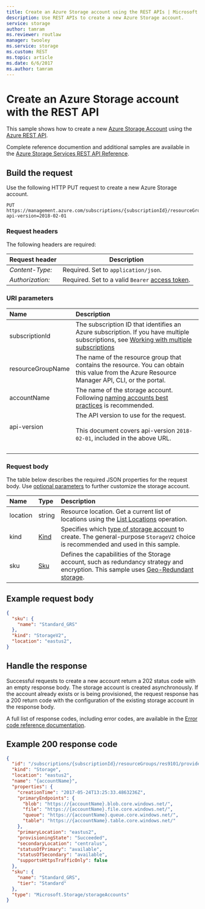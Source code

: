 ```yaml
---
title: Create an Azure Storage account using the REST APIs | Microsoft Docs
description: Use REST APIs to create a new Azure Storage account.
service: storage
author: tamram
ms.reviewer: routlaw
manager: twooley
ms.service: storage
ms.custom: REST
ms.topic: article
ms.date: 6/6/2017
ms.author: tamram
---
```


# Create an Azure Storage account with the  REST API

This sample shows how to create a new [Azure Storage Account](/azure/storage/common/storage-introduction) using the [Azure REST API](/rest/api/azure/).

Complete reference documention and additional samples are available in the [Azure Storage Services REST API Reference](/rest/api/storagerp/).

## Build the request

Use the following HTTP PUT request to create a new Azure Storage account.

```http
PUT https://management.azure.com/subscriptions/{subscriptionId}/resourceGroups/{resourceGroupName}/providers/Microsoft.Storage/storageAccounts/{accountName}?api-version=2018-02-01
```

### Request headers

The following headers are required: 

|Request header|Description|  
|--------------------|-----------------|  
|*Content-Type:*|Required. Set to `application/json`.|  
|*Authorization:*|Required. Set to a valid `Bearer` [access token](/rest/api/azure/#authorization-code-grant-interactive-clients). |  

### URI parameters

| Name | Description |
| :--- | :---------- |
| subscriptionId | The subscription ID that identifies an Azure subscription. If you have multiple subscriptions, see [Working with multiple subscriptions](/cli/azure/manage-azure-subscriptions-azure-cli) |
| resourceGroupName | The name of the resource group that contains the resource. You can obtain this value from the Azure Resource Manager API, CLI, or the portal. |
| accountName | The name of the storage account. Following [naming accounts best practices](/azure/architecture/best-practices/naming-conventions#storage) is recommended.  |
| api-version | The API version to use for the request.<br /><br /> This document covers api-version `2018-02-01`, included in the above URL.  |
| &nbsp; | &nbsp; |

### Request body

The table below describes the required JSON properties for the request body. Use [optional parameters](/rest/api/storagerp/storageaccounts/create#request-body) to further customize the storage account.

| Name | Type | Description |
| :--- | :--- | :---------- |
| location | string | Resource location. Get a current list of locations using the [List Locations](/rest/api/resources/subscriptions/listlocations) operation. |
| kind | [Kind](/rest/api/storagerp/storageaccounts/create#kind) |  Specifies which [type of storage account](/azure/storage/common/storage-decide-blobs-files-disks) to create. The general-purpose `StorageV2` choice is recommended and used in this sample.
| sku | [Sku](/rest/api/storagerp/storageaccounts/create#sku) | Defines the  capabilities of the Storage account, such as redundancy strategy and encryption. This sample uses [Geo-Redundant storage](/azure/storage/common/storage-redundancy).

## Example request body

```json
{
  "sku": {
    "name": "Standard_GRS"
  },
  "kind": "StorageV2",
  "location": "eastus2",
}
```

## Handle the response

Successful requests to create a new account return a 202 status code with an empty response body. The storage account is created asynchronously. If the account already exists or is being provisioned, the request response has a 200 return code with the configuration of the existing storage account in the response body.

 A full list of response codes, including error codes, are available in the [Error code reference documentation](/rest/api/storagerp/srp_error_codes_create_storage_account). 

## Example 200 response code

```json
{
  "id": "/subscriptions/{subscriptionId}/resourceGroups/res9101/providers/Microsoft.Storage/storageAccounts/{accountName}",
  "kind": "Storage",
  "location": "eastus2",
  "name": "{accountName}",
  "properties": {
    "creationTime": "2017-05-24T13:25:33.4863236Z",
    "primaryEndpoints": {
      "blob": "https://{accountName}.blob.core.windows.net/",
      "file": "https://{accountName}.file.core.windows.net/",
      "queue": "https://{accountName}.queue.core.windows.net/",
      "table": "https://{accountName}.table.core.windows.net/"
    },
    "primaryLocation": "eastus2",
    "provisioningState": "Succeeded",
    "secondaryLocation": "centralus",
    "statusOfPrimary": "available",
    "statusOfSecondary": "available",
    "supportsHttpsTrafficOnly": false
  },
  "sku": {
    "name": "Standard_GRS",
    "tier": "Standard"
  },
  "type": "Microsoft.Storage/storageAccounts"
}
```
